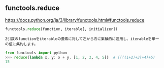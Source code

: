 ## functools.reduce

https://docs.python.org/ja/3/library/functools.html#functools.reduce

```python
functools.reduce(function, iterable[, initializer])
```

`2引数のfunctionをiterableの要素に対して左から右に累積的に適用し、iterableを単一の値に集約します。`
```python
from functools import python
>>> reduce(lambda x, y: x + y, [1, 2, 3, 4, 5])  # ((((1+2)+3)+4)+5)
15
```

